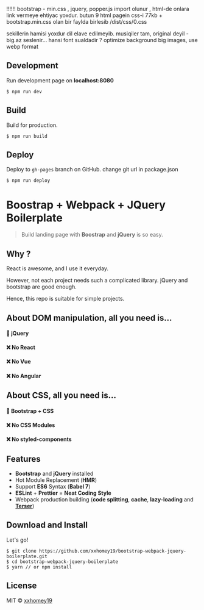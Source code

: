  
!!!!!! bootstrap - min.css , jquery, popper.js import olunur , html-de onlara link vermeye ehtiyac yoxdur.
butun 9 html pagein css-i  77kb + bootstrap.min.css olan bir faylda birlesib /dist/css/0.css   


sekillerin hamisi yoxdur
dil elave edilmeyib.
musiqiler tam, original deyil - big.az seslenir...
hansi font sualdadir ?
optimize background big images, use webp format




## Development
Run development page on **localhost:8080**

```
$ npm run dev
```

## Build
Build for production.

```
$ npm run build
```

## Deploy
Deploy to `gh-pages` branch on GitHub.
change git url in package.json

```
$ npm run deploy
```


# Boostrap + Webpack + JQuery Boilerplate

> Build landing page with **Boostrap** and **jQuery** is so easy.
 
## Why ?

React is awesome, and I use it everyday.

However, not each project needs such a complicated library. jQuery and bootstrap are good enough.

Hence, this repo is suitable for simple projects.

## About DOM manipulation, all you need is...

#### 🤩 jQuery

#### ❌ No React

#### ❌ No Vue

#### ❌ No Angular

## About CSS, all you need is...

#### 🤩 Bootstrap + CSS

#### ❌ No CSS Modules

#### ❌ No styled-components

## Features

- **Bootstrap** and **jQuery** installed
- Hot Module Replacement (**HMR**)
- Support **ES6** Syntax (**Babel 7**)
- **ESLint** + **Prettier** = **Neat Coding Style**
- Webpack production building (**code splitting**, **cache**, **lazy-loading** and [**Terser**](https://github.com/terser-js/terser))

## Download and Install

Let's go!

```
$ git clone https://github.com/xxhomey19/bootstrap-webpack-jquery-boilerplate.git
$ cd bootstrap-webpack-jquery-boilerplate
$ yarn // or npm install
```


## License

MIT © [xxhomey19](https://github.com/xxhomey19)
